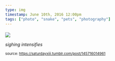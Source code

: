 ```yaml
---
type: img
timestamp: June 10th, 2016 12:00pm
tags: ["photo", "snake", "pets", "photography"]
---
```

####
<img src="https://saturdayxiii.github.io/media/145716014961.jpg"/>
                                                                                          
*sighing intensifies*
 
                                    
                
                
                
                
                                
<small>source: https://saturdayxiii.tumblr.com/post/145716014961</small>
